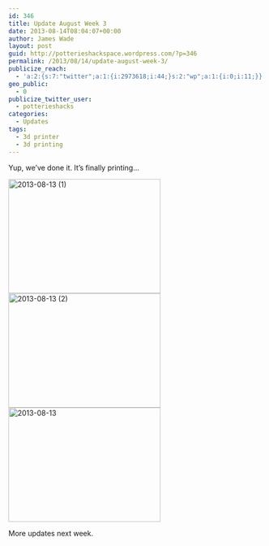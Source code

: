 ```yaml
---
id: 346
title: Update August Week 3
date: 2013-08-14T08:04:07+00:00
author: James Wade
layout: post
guid: http://potterieshackspace.wordpress.com/?p=346
permalink: /2013/08/14/update-august-week-3/
publicize_reach:
  - 'a:2:{s:7:"twitter";a:1:{i:2973618;i:44;}s:2:"wp";a:1:{i:0;i:11;}}'
geo_public:
  - 0
publicize_twitter_user:
  - potterieshacks
categories:
  - Updates
tags:
  - 3d printer
  - 3d printing
---
```

Yup, we&#8217;ve done it. It&#8217;s finally printing&#8230;

[<img class="alignnone size-medium wp-image-347" alt="2013-08-13 (1)" src="http://potterieshackspace.org/wp-content/uploads/2013/08/2013-08-13-1.jpg?w=300" width="300" height="225" srcset="http://potterieshackspace.org/wp-content/uploads/2013/08/2013-08-13-1.jpg 3264w, http://potterieshackspace.org/wp-content/uploads/2013/08/2013-08-13-1-300x225.jpg 300w, http://potterieshackspace.org/wp-content/uploads/2013/08/2013-08-13-1-1024x768.jpg 1024w" sizes="(max-width: 300px) 100vw, 300px" />](http://potterieshackspace.org/wp-content/uploads/2013/08/2013-08-13-1.jpg) [<img class="alignnone size-medium wp-image-348" alt="2013-08-13 (2)" src="http://potterieshackspace.org/wp-content/uploads/2013/08/2013-08-13-2.jpg?w=300" width="300" height="225" srcset="http://potterieshackspace.org/wp-content/uploads/2013/08/2013-08-13-2.jpg 3264w, http://potterieshackspace.org/wp-content/uploads/2013/08/2013-08-13-2-300x225.jpg 300w, http://potterieshackspace.org/wp-content/uploads/2013/08/2013-08-13-2-1024x768.jpg 1024w" sizes="(max-width: 300px) 100vw, 300px" />](http://potterieshackspace.org/wp-content/uploads/2013/08/2013-08-13-2.jpg) [<img class="alignnone size-medium wp-image-349" alt="2013-08-13" src="http://potterieshackspace.org/wp-content/uploads/2013/08/2013-08-13.jpg?w=300" width="300" height="225" srcset="http://potterieshackspace.org/wp-content/uploads/2013/08/2013-08-13.jpg 3264w, http://potterieshackspace.org/wp-content/uploads/2013/08/2013-08-13-300x225.jpg 300w, http://potterieshackspace.org/wp-content/uploads/2013/08/2013-08-13-1024x768.jpg 1024w" sizes="(max-width: 300px) 100vw, 300px" />](http://potterieshackspace.org/wp-content/uploads/2013/08/2013-08-13.jpg)

More updates next week.

&nbsp;